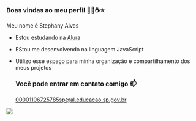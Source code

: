 ### Boas vindas ao meu perfil 🌸🌃☕⭐


Meu nome é Stephany Alves

- Estou estudando na [Alura](https://www.alura.com.br)
- EStou me desenvolvendo na linguagem JavaScript
- Utilizo esse espaço para minha organização e compartilhamento dos meus projetos

  ### Você pode entrar em contato comigo 📫
  00001106725785sp@al.educacao.sp.gov.br

![](https://media1.tenor.com/m/ZXuw1rEpc9EAAAAC/arm-in-arm-sisters.gif)


